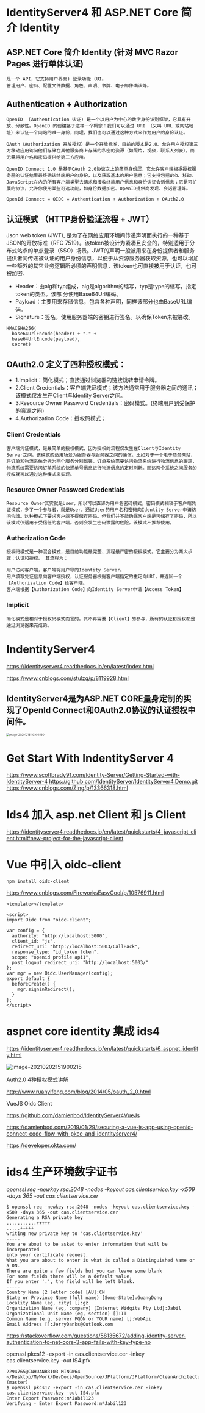 ﻿# IdentityServer4 和 ASP.NET Core 简介 Identity

## ASP.NET Core 简介 Identity (针对 MVC Razor Pages 进行单体认证)
```
是一个 API，它支持用户界面) 登录功能 (UI。
管理用户、密码、配置文件数据、角色、声明、令牌、电子邮件确认等。
```

## Authentication + Authorization
```
OpenID  (Authentication 认证) 是一个以用户为中心的数字身份识别框架，它具有开放、分散性。OpenID 的创建基于这样一个概念：我们可以通过 URI （又叫 URL 或网站地址）来认证一个网站的唯一身份，同理，我们也可以通过这种方式来作为用户的身份认证。
```
```
OAuth（Authorization 开放授权）是一个开放标准，目前的版本是2.0。允许用户授权第三方移动应用访问他们存储在其他服务商上存储的私密的资源（如照片，视频，联系人列表），而无需将用户名和密码提供给第三方应用。
```
```
OpenID Connect 1.0 是基于OAuth 2.0协议之上的简单身份层，它允许客户端根据授权服务器的认证结果最终确认终端用户的身份，以及获取基本的用户信息；它支持包括Web、移动、JavaScript在内的所有客户端类型去请求和接收终端用户信息和身份认证会话信息；它是可扩展的协议，允许你使用某些可选功能，如身份数据加密、OpenID提供商发现、会话管理等。
```
`OpenId Connect = OIDC = Authentication + Authorization + OAuth2.0`

## 认证模式 （HTTP身份验证流程 + JWT）

Json web token (JWT), 是为了在网络应用环境间传递声明而执行的一种基于JSON的开放标准（RFC 7519）。该token被设计为紧凑且安全的，特别适用于分布式站点的单点登录（SSO）场景。JWT的声明一般被用来在身份提供者和服务提供者间传递被认证的用户身份信息，以便于从资源服务器获取资源，也可以增加一些额外的其它业务逻辑所必须的声明信息，该token也可直接被用于认证，也可被加密。

* Header：由alg和typ组成，alg是algorithm的缩写，typ是type的缩写，指定token的类型。该部 分使用Base64Url编码。
* Payload：主要用来存储信息，包含各种声明，同样该部分也由BaseURL编码。
* Signature：签名，使用服务器端的密钥进行签名。以确保Token未被篡改。

```
HMACSHA256(
  base64UrlEncode(header) + "." +
  base64UrlEncode(payload),
  secret)
```
## OAuth2.0 定义了四种授权模式：

* 1.Implicit：简化模式；直接通过浏览器的链接跳转申请令牌。
* 2.Client Credentials：客户端凭证模式；该方法通常用于服务器之间的通讯；该模式仅发生在Client与Identity Server之间。
* 3.Resource Owner Password Credentials：密码模式。(终端用户到受保护的资源之间)
* 4.Authorization Code：授权码模式；

### Client Credentials
```
客户端凭证模式，是最简单的授权模式，因为授权的流程仅发生在Client与Identity Server之间。该模式的适用场景为服务器与服务器之间的通信。比如对于一个电子商务网站，将订单和物流系统分拆为两个服务分别部署。订单系统需要访问物流系统进行物流信息的跟踪，物流系统需要访问订单系统的快递单号信息进行物流信息的定时刷新。而这两个系统之间服务的授权就可以通过这种模式来实现。
```
### Resource Owner Password Credentials
```
Resource Owner其实就是User，所以可以直译为用户名密码模式。密码模式相较于客户端凭证模式，多了一个参与者，就是User。通过User的用户名和密码向Identity Server申请访问令牌。这种模式下要求客户端不得储存密码。但我们并不能确保客户端是否储存了密码，所以该模式仅适用于受信任的客户端。否则会发生密码泄露的危险。该模式不推荐使用。
```
### Authorization Code
```
授权码模式是一种混合模式，是目前功能最完整、流程最严密的授权模式。它主要分为两大步骤：认证和授权。 其流程为：

用户访问客户端，客户端将用户导向Identity Server。
用户填写凭证信息向客户端授权，认证服务器根据客户端指定的重定向URI，并返回一个【Authorization Code】给客户端。
客户端根据【Authorization Code】向Identity Server申请【Access Token】
```
### Implicit
```
简化模式是相对于授权码模式而言的。其不再需要【Client】的参与，所有的认证和授权都是通过浏览器来完成的。
```

# IndentityServer4


https://identityserver4.readthedocs.io/en/latest/index.html

https://www.cnblogs.com/stulzq/p/8119928.html

## IdentityServer4是为ASP.NET CORE量身定制的实现了OpenId Connect和OAuth2.0协议的认证授权中间件。

<img src="C:\Users\2294765\Desktop\MyWork\DevDocs\OpenSource\IdentityServer4Samples\Screens\i6.png" alt="image-20201216110304560" style="zoom:50%;" />

# Get Start With IndentityServer 4
https://www.scottbrady91.com/Identity-Server/Getting-Started-with-IdentityServer-4
https://github.com/IdentityServer/IdentityServer4.Demo.git
https://www.cnblogs.com/Zing/p/13366318.html



# Ids4 加入 asp.net Client 和 js Client

https://identityserver4.readthedocs.io/en/latest/quickstarts/4_javascript_client.html#new-project-for-the-javascript-client

# Vue 中引入 oidc-client
`npm install oidc-client`

https://www.cnblogs.com/FireworksEasyCool/p/10576911.html
```
<template></template>

<script>
import Oidc from "oidc-client";

var config = {
  authority: "http://localhost:5000",
  client_id: "js",
  redirect_uri: "http://localhost:5003/CallBack",
  response_type: "id_token token",
  scope: "openid profile api1",
  post_logout_redirect_uri: "http://localhost:5003/"
};
var mgr = new Oidc.UserManager(config);
export default {
  beforeCreate() {
    mgr.signinRedirect();
  }
};
</script>
```



# aspnet core identity 集成 ids4



https://identityserver4.readthedocs.io/en/latest/quickstarts/6_aspnet_identity.html





![image-20210202151900215](C:\Users\2294765\AppData\Roaming\Typora\typora-user-images\image-20210202151900215.png)

Auth2.0 4种授权模式讲解

http://www.ruanyifeng.com/blog/2014/05/oauth_2_0.html



VueJS Oidc Client

https://github.com/damienbod/IdentityServer4VueJs

https://damienbod.com/2019/01/29/securing-a-vue-js-app-using-openid-connect-code-flow-with-pkce-and-identityserver4/

https://developer.okta.com/


# ids4 生产环境数字证书
*openssl req -newkey rsa:2048 -nodes -keyout cas.clientservice.key -x509 -days 365 -out cas.clientservice.cer*

```
$ openssl req -newkey rsa:2048 -nodes -keyout cas.clientservice.key -x509 -days 365 -out cas.clientservice.cer
Generating a RSA private key
...........+++++
.....+++++
writing new private key to 'cas.clientservice.key'
-----
You are about to be asked to enter information that will be incorporated
into your certificate request.
What you are about to enter is what is called a Distinguished Name or a DN.
There are quite a few fields but you can leave some blank
For some fields there will be a default value,
If you enter '.', the field will be left blank.
-----
Country Name (2 letter code) [AU]:CN
State or Province Name (full name) [Some-State]:GuangDong
Locality Name (eg, city) []:gz
Organization Name (eg, company) [Internet Widgits Pty Ltd]:Jabil
Organizational Unit Name (eg, section) []:IT
Common Name (e.g. server FQDN or YOUR name) []:WebApi
Email Address []:JerryDanks@Outlook.com
```


https://stackoverflow.com/questions/58135672/adding-identity-server-authentication-to-net-core-3-app-fails-with-key-type-no


openssl pkcs12 -export -in cas.clientservice.cer -inkey cas.clientservice.key -out IS4.pfx

```
2294765@CNHUANB3103 MINGW64 ~/Desktop/MyWork/DevDocs/OpenSource/JPlatform/JPlatform/CleanArchitecture/src/Apps/WebApi/bin/Release/net5.0/publish/cert (master)
$ openssl pkcs12 -export -in cas.clientservice.cer -inkey cas.clientservice.key -out IS4.pfx
Enter Export Password:m*Jabil123
Verifying - Enter Export Password:m*Jabil123

```